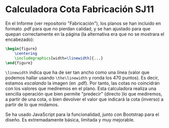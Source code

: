 # Calculadora Cota Fabricación SJ11

En el Informe (ver repositorio "Fabricación"), los planos se han incluido en formato .pdf para que no pierdan calidad, y se han ajustado para que quepan correctamente en la página (la alternativa era que no se mostrara el encabezado):
```latex
\begin{figure}
    \centering
    \includegraphics[width=\linewidth]{...}
\end{figure}
```
`\linewidth` indica que ha de ser tan ancho como una línea (valor que podemos hallar usando `\the\linewidth` y ronda los 470 puntos). Es decir, estamos _escalando_ la imagen (en .pdf). Por tanto, las cotas no coincidrán con los valores que mediremos en el plano. Esta calculadora realiza una sencilla operación que bien permite "predecir" (directo )lo que mediremos, a partir de una cota, o bien devolver el valor que indicará la cota (inverso) a partir de lo que midamos.

Se ha usado JavaScript para la funcionalidad, junto con Bootstrap para el diseño. Es extremadamente básica, limitada y muy mejorable.
